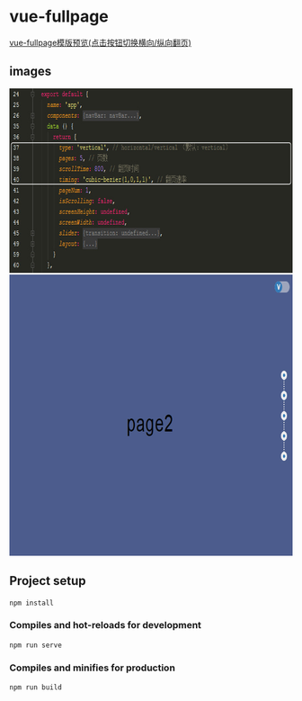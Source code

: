 # vue-fullpage
  [vue-fullpage模版预览(点击按钮切换横向/纵向翻页)](https://renkles.github.io/template/vue-fullpage/dist/index.html)

## images
   <img src="./public/images/demo_1.jpg" width="762" height="328" /> <img src="./public/images/demo_2.jpg" width="762" height="500" />

## Project setup
```
npm install
```

### Compiles and hot-reloads for development
```
npm run serve
```

### Compiles and minifies for production
```
npm run build
```
